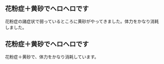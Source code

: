 ## 花粉症＋黄砂でヘロヘロです

花粉症の諸症状で弱っているところに黄砂がやってきました。体力をかなり消耗しました。






## 花粉症＋黄砂でヘロヘロです


花粉症＋黄砂で、体力をかなり消耗しています。